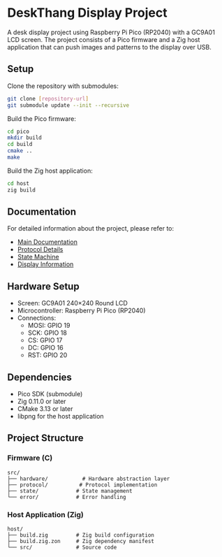 # DeskThang Display Project

A desk display project using Raspberry Pi Pico (RP2040) with a GC9A01 LCD screen. The project consists of a Pico firmware and a Zig host application that can push images and patterns to the display over USB.

## Setup

Clone the repository with submodules:

```bash
git clone [repository-url]
git submodule update --init --recursive
```

Build the Pico firmware:

```bash
cd pico
mkdir build
cd build
cmake ..
make
```

Build the Zig host application:

```bash
cd host
zig build
```

## Documentation

For detailed information about the project, please refer to:
- [Main Documentation](docs/index.md)
- [Protocol Details](docs/protocol.md)
- [State Machine](docs/state_machine.md)
- [Display Information](docs/display.md)

## Hardware Setup

- Screen: GC9A01 240×240 Round LCD
- Microcontroller: Raspberry Pi Pico (RP2040)
- Connections:
  - MOSI: GPIO 19
  - SCK: GPIO 18
  - CS: GPIO 17
  - DC: GPIO 16
  - RST: GPIO 20

## Dependencies

- Pico SDK (submodule)
- Zig 0.11.0 or later
- CMake 3.13 or later
- libpng for the host application

## Project Structure

### Firmware (C)

```
src/
├── hardware/           # Hardware abstraction layer
├── protocol/          # Protocol implementation
├── state/            # State management
└── error/            # Error handling
```

### Host Application (Zig)

```
host/
├── build.zig         # Zig build configuration
├── build.zig.zon     # Zig dependency manifest
└── src/              # Source code
```
